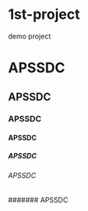 # 1st-project
demo project

# APSSDC
## APSSDC
### APSSDC
#### APSSDC
##### APSSDC
###### APSSDC
####### APSSDC
